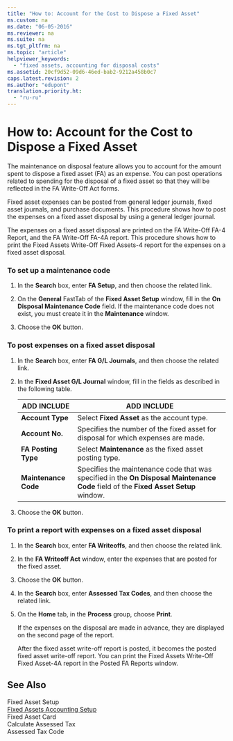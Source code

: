```yaml
---
title: "How to: Account for the Cost to Dispose a Fixed Asset"
ms.custom: na
ms.date: "06-05-2016"
ms.reviewer: na
ms.suite: na
ms.tgt_pltfrm: na
ms.topic: "article"
helpviewer_keywords: 
  - "fixed assets, accounting for disposal costs"
ms.assetid: 20cf9d52-09d6-46ed-bab2-9212a458b0c7
caps.latest.revision: 2
ms.author: "edupont"
translation.priority.ht: 
  - "ru-ru"
---
```

# How to: Account for the Cost to Dispose a Fixed Asset
The maintenance on disposal feature allows you to account for the amount spent to dispose a fixed asset \(FA\) as an expense. You can post operations related to spending for the disposal of a fixed asset so that they will be reflected in the FA Write\-Off Act forms.  
  
 Fixed asset expenses can be posted from general ledger journals, fixed asset journals, and purchase documents. This procedure shows how to post the expenses on a fixed asset disposal by using a general ledger journal.  
  
 The expenses on a fixed asset disposal are printed on the FA Write\-Off FA\-4 Report, and the FA Write\-Off FA\-4A report. This procedure shows how to print the Fixed Assets Write\-Off Fixed Assets\-4 report for the expenses on a fixed asset disposal.  
  
### To set up a maintenance code  
  
1.  In the **Search** box, enter **FA Setup**, and then choose the related link.  
  
2.  On the **General** FastTab of the **Fixed Asset Setup** window, fill in the **On Disposal Maintenance Code** field. If the maintenance code does not exist, you must create it in the **Maintenance** window.  
  
3.  Choose the **OK** button.  
  
### To post expenses on a fixed asset disposal  
  
1.  In the **Search** box, enter **FA G\/L Journals**, and then choose the related link.  
  
2.  In the **Fixed Asset G\/L Journal** window, fill in the fields as described in the following table.  
  
    |ADD INCLUDE<!--[!INCLUDE[bp_tablefield](../../ApplicationDesign/includes/bp_tablefield_md.md)]-->|ADD INCLUDE<!--[!INCLUDE[bp_tabledescription](../../ApplicationDesign/includes/bp_tabledescription_md.md)]-->|  
    |---------------------------------|---------------------------------------|  
    |**Account Type**|Select **Fixed Asset** as the account type.|  
    |**Account No.**|Specifies the number of the fixed asset for disposal for which expenses are made.|  
    |**FA Posting Type**|Select **Maintenance** as the fixed asset posting type.|  
    |**Maintenance Code**|Specifies the maintenance code that was specified in the **On Disposal Maintenance Code** field of the **Fixed Asset Setup** window.|  
  
3.  Choose the **OK** button.  
  
### To print a report with expenses on a fixed asset disposal  
  
1.  In the **Search** box, enter **FA Writeoffs**, and then choose the related link.  
  
2.  In the **FA Writeoff Act** window, enter the expenses that are posted for the fixed asset.  
  
3.  Choose the **OK** button.  
  
4.  In the **Search** box, enter **Assessed Tax Codes**, and then choose the related link.  
  
5.  On the **Home** tab, in the **Process** group, choose **Print**.  
  
     If the expenses on the disposal are made in advance, they are displayed on the second page of the report.  
  
     After the fixed asset write\-off report is posted, it becomes the posted fixed asset write\-off report. You can print the Fixed Assets Write\-Off Fixed Asset\-4A report in the Posted FA Reports window.  
  
## See Also  
 Fixed Asset Setup   
 [Fixed Assets Accounting Setup](../../Finance/fixed-assets-accounting-setup.md)   
 Fixed Asset Card   
 Calculate Assessed Tax   
 Assessed Tax Code